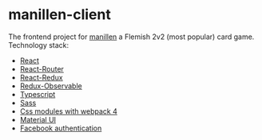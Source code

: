 # manillen-client

The frontend project for [manillen](https://nl.wikipedia.org/wiki/Manillen) a Flemish 2v2 (most popular) card game.
Technology stack:

- [React](https://reactjs.org/)
- [React-Router](https://reacttraining.com/react-router/)
- [React-Redux](https://react-redux.js.org/)
- [Redux-Observable](https://redux-observable.js.org/)
- [Typescript](https://www.typescriptlang.org/)
- [Sass](https://sass-lang.com/)
- [Css modules with webpack 4](https://webpack.js.org/)
- [Material UI](https://material-ui.com/)
- [Facebook authentication](https://developers.facebook.com/docs/javascript)

